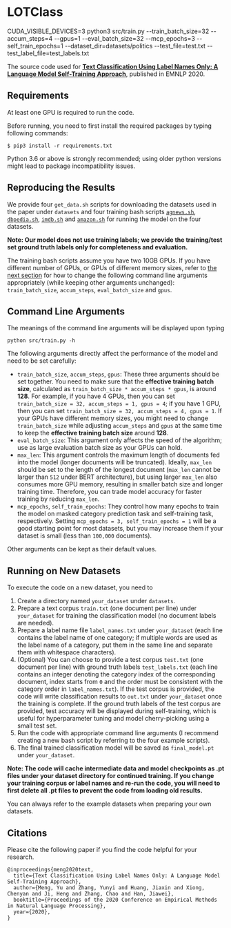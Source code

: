 # LOTClass

CUDA_VISIBLE_DEVICES=3 python3 src/train.py --train_batch_size=32 --accum_steps=4 --gpus=1 --eval_batch_size=32 --mcp_epochs=3 --self_train_epochs=1 --dataset_dir=datasets/politics --test_file=test.txt --test_label_file=test_labels.txt 


The source code used for [**Text Classification Using Label Names Only: A Language Model Self-Training Approach**](https://arxiv.org/abs/2010.07245), published in EMNLP 2020.

## Requirements

At least one GPU is required to run the code.

Before running, you need to first install the required packages by typing following commands:

```
$ pip3 install -r requirements.txt
```

Python 3.6 or above is strongly recommended; using older python versions might lead to package incompatibility issues.

## Reproducing the Results

We provide four ```get_data.sh``` scripts for downloading the datasets used in the paper under ```datasets``` and four training bash scripts [```agnews.sh```](agnews.sh), [```dbpedia.sh```](dbpedia.sh), [```imdb.sh```](imdb.sh) and [```amazon.sh```](amazon.sh) for running the model on the four datasets.

**Note: Our model does not use training labels; we provide the training/test set ground truth labels only for completeness and evaluation.**

The training bash scripts assume you have two 10GB GPUs. If you have different number of GPUs, or GPUs of different memory sizes, refer to [the next section](#command-line-arguments) for how to change the following command line arguments appropriately (while keeping other arguments unchanged): ```train_batch_size```, ```accum_steps```, ```eval_batch_size``` and ```gpus```.

## Command Line Arguments

The meanings of the command line arguments will be displayed upon typing
```
python src/train.py -h
```
The following arguments directly affect the performance of the model and need to be set carefully:

* ```train_batch_size```, ```accum_steps```, ```gpus```: These three arguments should be set together. You need to make sure that the **effective training batch size**, calculated as ```train_batch_size * accum_steps * gpus```, is around **128**. For example, if you have 4 GPUs, then you can set ```train_batch_size = 32, accum_steps = 1, gpus = 4```; if you have 1 GPU, then you can set ```train_batch_size = 32, accum_steps = 4, gpus = 1```. If your GPUs have different memory sizes, you might need to change ```train_batch_size``` while adjusting ```accum_steps``` and ```gpus``` at the same time to keep the **effective training batch size** around **128**.
* ```eval_batch_size```: This argument only affects the speed of the algorithm; use as large evaluation batch size as your GPUs can hold.
* ```max_len```: This argument controls the maximum length of documents fed into the model (longer documents will be truncated). Ideally, ```max_len``` should be set to the length of the longest document (```max_len``` cannot be larger than ```512``` under BERT architecture), but using larger ```max_len``` also consumes more GPU memory, resulting in smaller batch size and longer training time. Therefore, you can trade model accuracy for faster training by reducing ```max_len```.
* ```mcp_epochs```, ```self_train_epochs```: They control how many epochs to train the model on masked category prediction task and self-training task, respectively. Setting ```mcp_epochs = 3, self_train_epochs = 1``` will be a good starting point for most datasets, but you may increase them if your dataset is small (less than ```100,000``` documents).

Other arguments can be kept as their default values.

## Running on New Datasets

To execute the code on a new dataset, you need to 

1. Create a directory named ```your_dataset``` under ```datasets```.
2. Prepare a text corpus ```train.txt``` (one document per line) under ```your_dataset``` for training the classification model (no document labels are needed).
3. Prepare a label name file ```label_names.txt``` under ```your_dataset``` (each line contains the label name of one category; if multiple words are used as the label name of a category, put them in the same line and separate them with whitespace characters).
4. (Optional) You can choose to provide a test corpus ```test.txt``` (one document per line) with ground truth labels ```test_labels.txt``` (each line contains an integer denoting the category index of the corresponding document, index starts from ```0``` and the order must be consistent with the category order in ```label_names.txt```). If the test corpus is provided, the code will write classification results to ```out.txt``` under ```your_dataset``` once the training is complete. If the ground truth labels of the test corpus are provided, test accuracy will be displayed during self-training, which is useful for hyperparameter tuning and model cherry-picking using a small test set.
5. Run the code with appropriate command line arguments (I recommend creating a new bash script by referring to the four example scripts).
6. The final trained classification model will be saved as ```final_model.pt``` under ```your_dataset```.

**Note: The code will cache intermediate data and model checkpoints as .pt files under your dataset directory for continued training. If you change your training corpus or label names and re-run the code, you will need to first delete all .pt files to prevent the code from loading old results.**

You can always refer to the example datasets when preparing your own datasets.

## Citations

Please cite the following paper if you find the code helpful for your research.
```
@inproceedings{meng2020text,
  title={Text Classification Using Label Names Only: A Language Model Self-Training Approach},
  author={Meng, Yu and Zhang, Yunyi and Huang, Jiaxin and Xiong, Chenyan and Ji, Heng and Zhang, Chao and Han, Jiawei},
  booktitle={Proceedings of the 2020 Conference on Empirical Methods in Natural Language Processing},
  year={2020},
}
```
